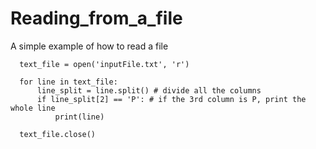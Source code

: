 # Reading_from_a_file
A simple example of how to read a file

      text_file = open('inputFile.txt', 'r')

      for line in text_file:
          line_split = line.split() # divide all the columns
          if line_split[2] == 'P': # if the 3rd column is P, print the whole line
              print(line)

      text_file.close()


